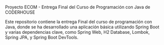Proyecto ECOM - Entrega Final del Curso de Programación con Java de CODERHOUSE

Este repositorio contiene la entrega Final del curso de programación con Java, donde se ha desarrollado una aplicación básica utilizando Spring Boot y varias dependencias clave, como Spring Web, H2 Database, Lombok, Spring JPA, y Spring Boot DevTools.
